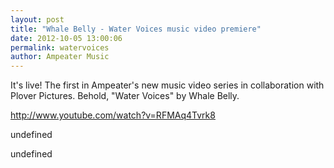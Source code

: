 ```yaml
---
layout: post
title: "Whale Belly - Water Voices music video premiere"
date: 2012-10-05 13:00:06
permalink: watervoices
author: Ampeater Music
---
```

It's live! The first in Ampeater's new music video series in collaboration with Plover Pictures. Behold, "Water Voices" by Whale Belly.

http://www.youtube.com/watch?v=RFMAq4Tvrk8

undefined

undefined<!-- more -->